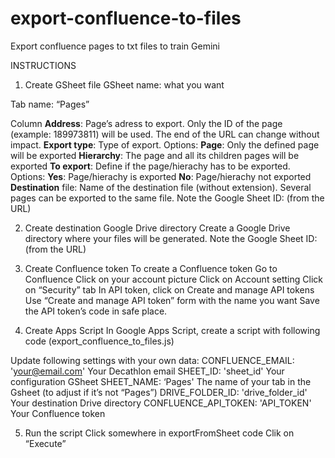 # export-confluence-to-files
Export confluence pages to txt files to train Gemini

INSTRUCTIONS
1. Create GSheet file
  GSheet name: what you want

  Tab name: “Pages”

  Column
    **Address**: Page’s adress to export. Only the ID of the page (example: 189973811) will be used. The end of the URL can change without impact.
    **Export type**: Type of export. Options:
      **Page**: Only the defined page will be exported
      **Hierarchy**: The page and all its children pages will be exported
    **To export**: Define if the page/hierachy has to be exported. Options:
        **Yes**:  Page/hierachy is exported 
        **No**: Page/hierachy not exported
    **Destination** file: Name of the destination file (without extension). Several pages can be exported to the same file.
  Note the Google Sheet ID: (from the URL)

2. Create destination Google Drive directory
  Create a Google Drive directory where your files will be generated.
  Note the Google Sheet ID: (from the URL)

3. Create Confluence token
  To create a Confluence token
    Go to Confluence
    Click on your account picture
    Click on Account setting
    Click on “Security” tab
    In API token, click on Create and manage API tokens
    Use “Create and manage API token” form with the name you want
    Save the API token’s code in safe place.

4. Create Apps Script 
  In Google Apps Script, create a script with following code (export_confluence_to_files.js)
 
  Update following settings with your own data:
    CONFLUENCE_EMAIL: 'your@email.com' Your Decathlon email
    SHEET_ID: 'sheet_id' Your configuration GSheet 
    SHEET_NAME: ‘Pages' The name of your tab in the Gsheet (to adjust if it’s not “Pages”)
    DRIVE_FOLDER_ID: 'drive_folder_id' Your destination Drive directory
    CONFLUENCE_API_TOKEN: 'API_TOKEN' Your Confluence token

  5. Run the script
      Click somewhere in exportFromSheet code
      Clik on “Execute”
